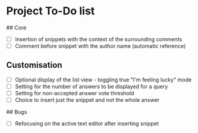 # Project To-Do list

## Core

- [ ] Insertion of snippets with the context of the surrounding comments
- [ ] Comment before snippet with the author name (automatic reference)

## Customisation

- [ ] Optional display of the list view - toggling true "I'm feeling lucky" mode
- [ ] Setting for the number of answers to be displayed for a query
- [ ] Setting for non-accepted answer vote threshold
- [ ] Choice to insert just the snippet and not the whole answer

## Bugs

- [ ] Refocusing on the active text editor after inserting snippet
